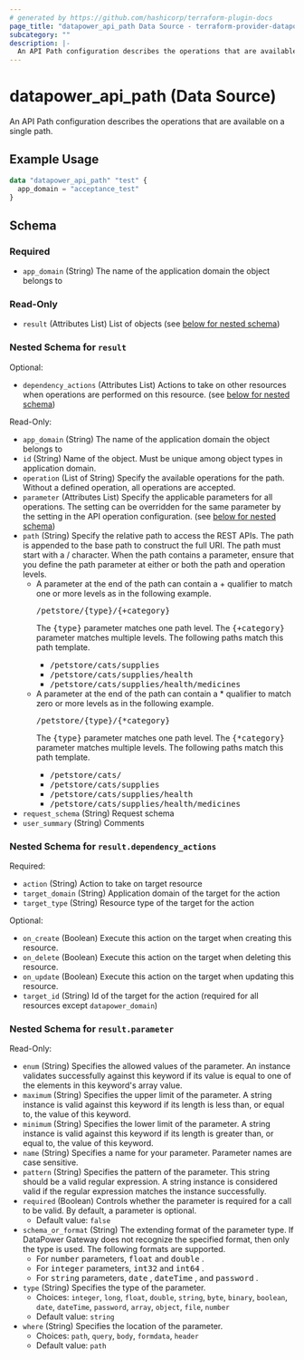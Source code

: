 ```yaml
---
# generated by https://github.com/hashicorp/terraform-plugin-docs
page_title: "datapower_api_path Data Source - terraform-provider-datapower"
subcategory: ""
description: |-
  An API Path configuration describes the operations that are available on a single path.
---
```


# datapower_api_path (Data Source)

An API Path configuration describes the operations that are available on a single path.

## Example Usage

```terraform
data "datapower_api_path" "test" {
  app_domain = "acceptance_test"
}
```

<!-- schema generated by tfplugindocs -->
## Schema

### Required

- `app_domain` (String) The name of the application domain the object belongs to

### Read-Only

- `result` (Attributes List) List of objects (see [below for nested schema](#nestedatt--result))

<a id="nestedatt--result"></a>
### Nested Schema for `result`

Optional:

- `dependency_actions` (Attributes List) Actions to take on other resources when operations are performed on this resource. (see [below for nested schema](#nestedatt--result--dependency_actions))

Read-Only:

- `app_domain` (String) The name of the application domain the object belongs to
- `id` (String) Name of the object. Must be unique among object types in application domain.
- `operation` (List of String) Specify the available operations for the path. Without a defined operation, all operations are accepted.
- `parameter` (Attributes List) Specify the applicable parameters for all operations. The setting can be overridden for the same parameter by the setting in the API operation configuration. (see [below for nested schema](#nestedatt--result--parameter))
- `path` (String) Specify the relative path to access the REST APIs. The path is appended to the base path to construct the full URI. The path must start with a / character. When the path contains a parameter, ensure that you define the path parameter at either or both the path and operation levels. <ul><li>A parameter at the end of the path can contain a + qualifier to match one or more levels as in the following example. <p><tt>/petstore/{type}/{+category}</tt></p><p>The <tt>{type}</tt> parameter matches one path level. The <tt>{+category}</tt> parameter matches multiple levels. The following paths match this path template.</p><ul><li><tt>/petstore/cats/supplies</tt></li><li><tt>/petstore/cats/supplies/health</tt></li><li><tt>/petstore/cats/supplies/health/medicines</tt></li></ul></li><li>A parameter at the end of the path can contain a * qualifier to match zero or more levels as in the following example. <p><tt>/petstore/{type}/{*category}</tt></p><p>The <tt>{type}</tt> parameter matches one path level. The <tt>{*category}</tt> parameter matches multiple levels. The following paths match this path template.</p><ul><li><tt>/petstore/cats/</tt></li><li><tt>/petstore/cats/supplies</tt></li><li><tt>/petstore/cats/supplies/health</tt></li><li><tt>/petstore/cats/supplies/health/medicines</tt></li></ul></li></ul>
- `request_schema` (String) Request schema
- `user_summary` (String) Comments

<a id="nestedatt--result--dependency_actions"></a>
### Nested Schema for `result.dependency_actions`

Required:

- `action` (String) Action to take on target resource
- `target_domain` (String) Application domain of the target for the action
- `target_type` (String) Resource type of the target for the action

Optional:

- `on_create` (Boolean) Execute this action on the target when creating this resource.
- `on_delete` (Boolean) Execute this action on the target when deleting this resource.
- `on_update` (Boolean) Execute this action on the target when updating this resource.
- `target_id` (String) Id of the target for the action (required for all resources except `datapower_domain`)


<a id="nestedatt--result--parameter"></a>
### Nested Schema for `result.parameter`

Read-Only:

- `enum` (String) Specifies the allowed values of the parameter. An instance validates successfully against this keyword if its value is equal to one of the elements in this keyword's array value.
- `maximum` (String) Specifies the upper limit of the parameter. A string instance is valid against this keyword if its length is less than, or equal to, the value of this keyword.
- `minimum` (String) Specifies the lower limit of the parameter. A string instance is valid against this keyword if its length is greater than, or equal to, the value of this keyword.
- `name` (String) Specifies a name for your parameter. Parameter names are case sensitive.
- `pattern` (String) Specifies the pattern of the parameter. This string should be a valid regular expression. A string instance is considered valid if the regular expression matches the instance successfully.
- `required` (Boolean) Controls whether the parameter is required for a call to be valid. By default, a parameter is optional.
  - Default value: `false`
- `schema_or_format` (String) The extending format of the parameter type. If DataPower Gateway does not recognize the specified format, then only the type is used. The following formats are supported. <ul><li>For <tt>number</tt> parameters, <tt>float</tt> and <tt>double</tt> .</li><li>For <tt>integer</tt> parameters, <tt>int32</tt> and <tt>int64</tt> .</li><li>For <tt>string</tt> parameters, <tt>date</tt> , <tt>dateTime</tt> , and <tt>password</tt> .</li></ul>
- `type` (String) Specifies the type of the parameter.
  - Choices: `integer`, `long`, `float`, `double`, `string`, `byte`, `binary`, `boolean`, `date`, `dateTime`, `password`, `array`, `object`, `file`, `number`
  - Default value: `string`
- `where` (String) Specifies the location of the parameter.
  - Choices: `path`, `query`, `body`, `formdata`, `header`
  - Default value: `path`
